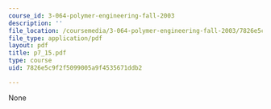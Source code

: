 ```yaml
---
course_id: 3-064-polymer-engineering-fall-2003
description: ''
file_location: /coursemedia/3-064-polymer-engineering-fall-2003/7826e5c9f2f5099005a9f4535671ddb2_p7_15.pdf
file_type: application/pdf
layout: pdf
title: p7_15.pdf
type: course
uid: 7826e5c9f2f5099005a9f4535671ddb2

---
```

None